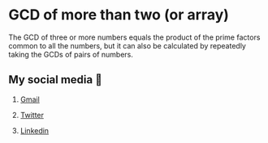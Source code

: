 # GCD of more than two (or array)

The GCD of three or more numbers equals the product of the prime factors common to all the numbers, but it can also be calculated by repeatedly taking the GCDs of pairs of numbers.


## My social media 🤪

1. [Gmail](mailto:n4ze3m@gmail.com)


2. [Twitter](https://twitter.com/juventusRuling)


3. [Linkedin](https://www.linkedin.com/in/muhammad-nazeem-5ab092180/)